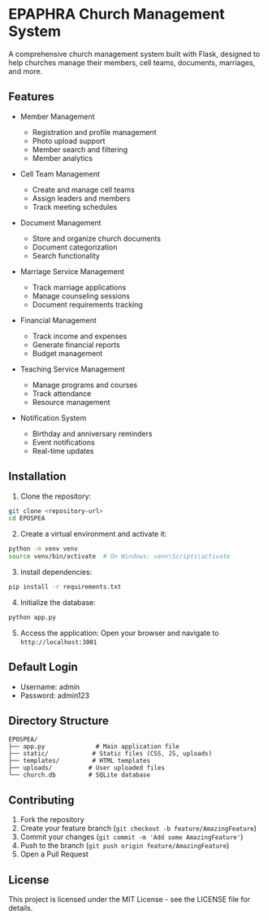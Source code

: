 # EPAPHRA Church Management System

A comprehensive church management system built with Flask, designed to help churches manage their members, cell teams, documents, marriages, and more.

## Features

- Member Management
  - Registration and profile management
  - Photo upload support
  - Member search and filtering
  - Member analytics

- Cell Team Management
  - Create and manage cell teams
  - Assign leaders and members
  - Track meeting schedules

- Document Management
  - Store and organize church documents
  - Document categorization
  - Search functionality

- Marriage Service Management
  - Track marriage applications
  - Manage counseling sessions
  - Document requirements tracking

- Financial Management
  - Track income and expenses
  - Generate financial reports
  - Budget management

- Teaching Service Management
  - Manage programs and courses
  - Track attendance
  - Resource management

- Notification System
  - Birthday and anniversary reminders
  - Event notifications
  - Real-time updates

## Installation

1. Clone the repository:
```bash
git clone <repository-url>
cd EPOSPEA
```

2. Create a virtual environment and activate it:
```bash
python -m venv venv
source venv/bin/activate  # On Windows: venv\Scripts\activate
```

3. Install dependencies:
```bash
pip install -r requirements.txt
```

4. Initialize the database:
```bash
python app.py
```

5. Access the application:
Open your browser and navigate to `http://localhost:3001`

## Default Login

- Username: admin
- Password: admin123

## Directory Structure

```
EPOSPEA/
├── app.py              # Main application file
├── static/            # Static files (CSS, JS, uploads)
├── templates/         # HTML templates
├── uploads/          # User uploaded files
└── church.db         # SQLite database
```

## Contributing

1. Fork the repository
2. Create your feature branch (`git checkout -b feature/AmazingFeature`)
3. Commit your changes (`git commit -m 'Add some AmazingFeature'`)
4. Push to the branch (`git push origin feature/AmazingFeature`)
5. Open a Pull Request

## License

This project is licensed under the MIT License - see the LICENSE file for details. 